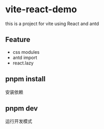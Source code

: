 # vite-react-demo

this is a project for vite using React and antd

## Feature
* css modules
* antd import
* react.lazy

## pnpm install
安装依赖

## pnpm dev
运行开发模式
